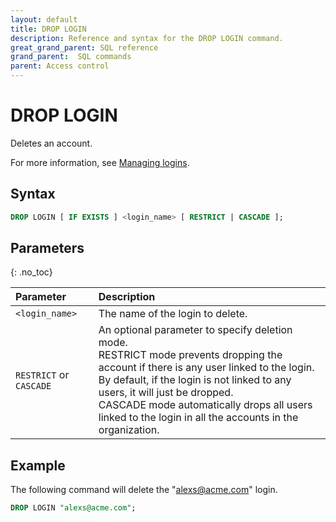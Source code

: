 ```yaml
---
layout: default
title: DROP LOGIN
description: Reference and syntax for the DROP LOGIN command.
great_grand_parent: SQL reference
grand_parent:  SQL commands
parent: Access control
---
```


# DROP LOGIN
Deletes an account.

For more information, see [Managing logins](../../../Guides/managing-your-organization/managing-logins.md).

## Syntax

```sql
DROP LOGIN [ IF EXISTS ] <login_name> [ RESTRICT | CASCADE ];
```

## Parameters 
{: .no_toc} 

| Parameter  | Description |
| :--------- | :---------- |
| `<login_name>`  | The name of the login to delete. |   
| `RESTRICT` or `CASCADE` | An optional parameter to specify deletion mode.<br>RESTRICT mode prevents dropping the account if there is any user linked to the login.<Br>By default, if the login is not linked to any users, it will just be dropped.<br>CASCADE mode automatically drops all users linked to the login in all the accounts in the organization.               

## Example

The following command will delete the "alexs@acme.com" login. 

```sql
DROP LOGIN "alexs@acme.com";
```
